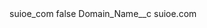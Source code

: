 <?xml version="1.0" encoding="UTF-8"?>
<CustomMetadata xmlns="http://soap.sforce.com/2006/04/metadata" xmlns:xsi="http://www.w3.org/2001/XMLSchema-instance" xmlns:xsd="http://www.w3.org/2001/XMLSchema">
    <label>suioe_com</label>
    <protected>false</protected>
    <values>
        <field>Domain_Name__c</field>
        <value xsi:type="xsd:string">suioe.com</value>
    </values>
</CustomMetadata>
